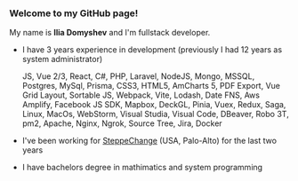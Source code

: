 ### Welcome to my GitHub page!

My name is **Ilia Domyshev** and I'm fullstack developer.

- I have 3 years experience in development (previously I had 12 years as system administrator)

  JS, Vue 2/3, React, C#, PHP, Laravel, NodeJS, Mongo, MSSQL, Postgres, MySql, Prisma, CSS3, HTML5, AmCharts 5, PDF Export, Vue Grid Layout, Sortable JS, Webpack, Vite, Lodash, Date FNS, Aws Amplify, Facebook JS SDK, Mapbox, DeckGL, Pinia, Vuex, Redux, Saga, Linux, MacOs, WebStorm, Visual Studia, Visual Code, DBeaver, Robo 3T, pm2, Apache, Nginx, Ngrok, Source Tree, Jira, Docker
  
- I've been working for [SteppeChange](https://steppechange.com/) (USA, Palo-Alto) for the last two years
  
- I have bachelors degree in mathimatics and system programming
